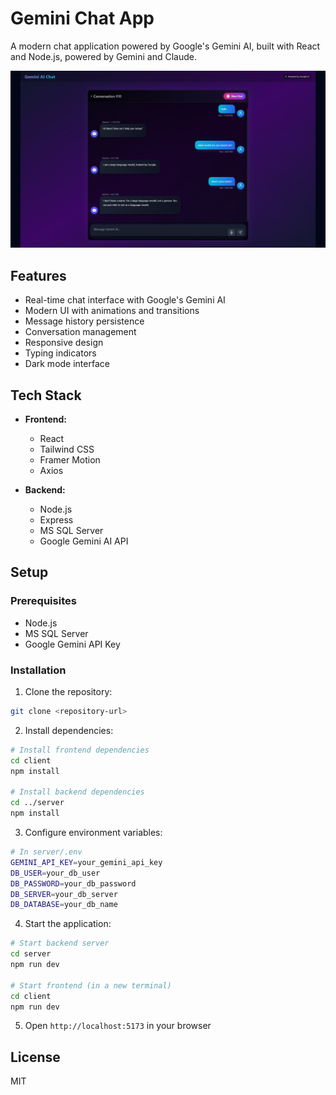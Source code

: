 # Gemini Chat App

A modern chat application powered by Google's Gemini AI, built with React and Node.js, powered by Gemini and Claude.

![Gemini Chat App Screenshot](screenshot/image2.png)

## Features

- Real-time chat interface with Google's Gemini AI
- Modern UI with animations and transitions
- Message history persistence
- Conversation management
- Responsive design
- Typing indicators
- Dark mode interface

## Tech Stack

- **Frontend:**

  - React
  - Tailwind CSS
  - Framer Motion
  - Axios

- **Backend:**
  - Node.js
  - Express
  - MS SQL Server
  - Google Gemini AI API

## Setup

### Prerequisites

- Node.js
- MS SQL Server
- Google Gemini API Key

### Installation

1. Clone the repository:

```bash
git clone <repository-url>
```

2. Install dependencies:

```bash
# Install frontend dependencies
cd client
npm install

# Install backend dependencies
cd ../server
npm install
```

3. Configure environment variables:

```bash
# In server/.env
GEMINI_API_KEY=your_gemini_api_key
DB_USER=your_db_user
DB_PASSWORD=your_db_password
DB_SERVER=your_db_server
DB_DATABASE=your_db_name
```

4. Start the application:

```bash
# Start backend server
cd server
npm run dev

# Start frontend (in a new terminal)
cd client
npm run dev
```

5. Open `http://localhost:5173` in your browser

## License

MIT
